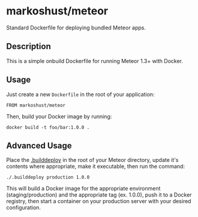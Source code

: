 # markoshust/meteor

Standard Dockerfile for deploying bundled Meteor apps.

## Description

This is a simple onbuild Dockerfile for running Meteor 1.3+ with Docker.

## Usage

Just create a new `Dockerfile` in the root of your application:

```
FROM markoshust/meteor
```

Then, build your Docker image by running:

```
docker build -t foo/bar:1.0.0 .
```

## Advanced Usage

Place the [.builddeploy](https://github.com/markoshust/docker-meteor/blob/master/.builddeploy) in the root of your Meteor directory, update it's contents where appropriate, make it executable, then run the command:

```
./.builddeploy production 1.0.0
```

This will build a Docker image for the appropriate environment (staging/production) and the appropriate tag (ex. 1.0.0), push it to a Docker registry, then start a container on your production server with your desired configuration.
